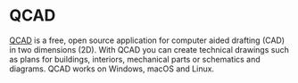 # QCAD

[QCAD](http://www.qcad.org/en/) is a free, open source application for computer aided drafting (CAD) in two dimensions (2D). With QCAD you can create technical drawings such as plans for buildings, interiors, mechanical parts or schematics and diagrams. QCAD works on Windows, macOS and Linux.
